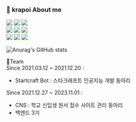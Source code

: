 ### 🌱 krapoi About me



<div>
    <img src="https://img.shields.io/badge/Java-red?style=for-the-badge&logo=java&logoColor=white"/>
    <img src="https://img.shields.io/badge/Kotlin-purple?style=for-the-badge&logo=kotlin&logoColor=white"/>
    <img src="https://img.shields.io/badge/Python-blue?style=for-the-badge&logo=python&logoColor=white"/><br>
    <img src="https://img.shields.io/badge/MySQL-orange?style=for-the-badge&logo=mysql&logoColor=white"/>
    <img src="https://img.shields.io/badge/C%23-blue?style=for-the-badge&logo=Csharp&logoColor=white"/>
    <img src="https://img.shields.io/badge/Android-green?style=for-the-badge&logo=android&logoColor=white"/><br>
    <img src="https://img.shields.io/badge/Spring-green?style=for-the-badge&logo=spring&logoColor=white"/>
    <img src="https://img.shields.io/badge/SpringBoot-green?style=for-the-badge&logo=springboot&logoColor=white"/>
    <img src="https://img.shields.io/badge/Unity-black?style=for-the-badge&logo=unity&logoColor=white"/> 
</div>

![Anurag's GitHub stats](https://github-readme-stats.vercel.app/api?username=krapoi&show_icons=true&theme=cobalt)


👯Team<br>
Since 2021.03.12 ~ 2021.12.20 :
  - Startcraft Bot : 스타크래프트 인공지능 개발 동아리

Since 2021.12.27 ~ 2023.11.01 :
  - CNS : 학교 신입생 원서 접수 사이트 관리 동아리
  - 백엔드 3기

<!--
**krapoi/krapoi** is a ✨ _special_ ✨ repository because its `README.md` (this file) appears on your GitHub profile.

Here are some ideas to get you started:

- 🔭 I’m currently working on ...
- 🌱 I’m currently learning ...
- 👯 I’m looking to collaborate on ...
- 🤔 I’m looking for help with ...
- 💬 Ask me about ...
- 📫 How to reach me: ...
- 😄 Pronouns: ...
- ⚡ Fun fact: ...
-->
